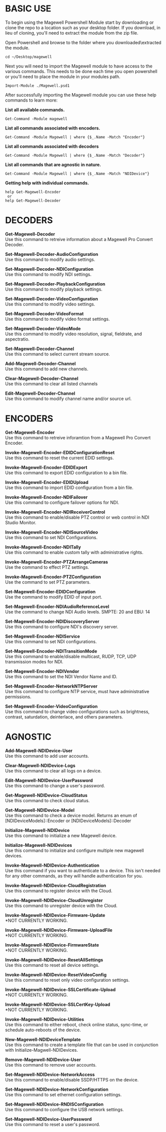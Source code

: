 # BASIC USE  
To begin using the Magewell Powershell Module start by downloading or clone the repo to a location such as your desktop folder.  If you download, in lieu of cloning, you'll need to extract the module from the zip file.  

Open Powershell and browse to the folder where you downloaded\extracted the module.  

```
cd ~/Desktop/magewell  
```

Next you will need to import the Magewell module to have access to the various commands.  This needs to be done each time you open powershell or you'll need to place the module in your modules path.  
```
Import-Module ./Magewell.psd1  
```

After successfully importing the Magewell module you can use these help commands to learn more:

<b> List all available commands. </b>  
```
Get-Command -Module magewell  
```

<b> List all commands associated with encoders. </b>  
```
Get-Command -Module Magewell | where {$_.Name -Match "Encoder"}
```

<b>  List all commands associated with decoders </b>  
```
Get-Command -Module Magewell | where {$_.Name -Match "Decoder"}
```

<b> List all commands that are agnostic in nature. </b>  
```
Get-Command -Module Magewell | where {$_.Name -Match "NDIDevice"}
```

<b> Getting help with individual commands. </b>  
```
help Get-Magewell-Encoder  
 or
help Get-Magewell-Decoder  
```

# DECODERS
<b> Get-Magewell-Decoder</b>  
Use this command to retreive information about a Magewell Pro Convert Decoder.  

<b>Set-Magewell-Decoder-AudioConfiguration</b>  
Use this command to modify audio settings.

<b>Set-Magewell-Decoder-NDIConfiguration</b>  
Use this command to modify NDI settings.

<b>Set-Magewell-Decoder-PlaybackConfiguration</b>  
Use this command to modify playback settings.

<b>Set-Magewell-Decoder-VideoConfiguration</b>  
Use this command to modify video settings.

<b>Set-Magewell-Decoder-VideoFormat</b>  
Use this command to modify video format settings.

<b>Set-Magewell-Decoder-VideoMode</b>  
Use this command to modify video resolution, signal, fieldrate, and aspectratio.

<b>Set-Magewell-Decoder-Channel</b>  
Use this command to select current stream source.

<b>Add-Magewell-Decoder-Channel</b>  
Use this command to add new channels.

<b>Clear-Magewell-Decoder-Channel</b>  
Use this command to clear all listed channels

<b>Edit-Magewell-Decoder-Channel</b>  
Use this command  to modify channel name and/or source url.

# ENCODERS
<b>Get-Magewell-Encoder</b>  
Use this command to retreive inforamtion from a Magewell Pro Convert Encoder.

<b>Invoke-Magewell-Encoder-EDIDConfigurationReset</b>  
Use this command to reset the current EDID settings.

<b>Invoke-Magewell-Encoder-EDIDExport</b>  
Use this command to export EDID configuration to a bin file.

<b>Invoke-Magewell-Encoder-EDIDUpload</b>  
Use this command to import EDID configuration from a bin file.

<b>Invoke-Magewell-Encoder-NDIFailover</b>  
Use this command to configure failover options for NDI.

<b>Invoke-Magewell-Encoder-NDIReceiverControl</b>  
Use this command to enable/disable PTZ control or web control in NDI Studio Monitor.

<b>Invoke-Magewell-Encoder-NDISourceVideo</b>  
Use this command to set NDI Configurations.

<b>Invoke-Magewell-Encoder-NDITally</b>  
Use this command to enable custom tally with administrative rights.

<b>Invoke-Magewell-Encoder-PTZArrangeCameras</b>  
Use the command to effect PTZ settings.

<b>Invoke-Magewell-Encoder-PTZConfiguration</b>  
Use the command to set PTZ parameters.

<b>Set-Magewell-Encoder-EDIDConfiguration</b>  
Use the command to modify EDID of input port.

<b>Set-Magewell-Encoder-NDIAudioReferenceLevel</b>  
Use the command to change NDI Audio levels.  SMPTE: 20 and EBU: 14

<b>Set-Magewell-Encoder-NDIDiscoveryServer</b>  
Use this command to configure NDI's discovery server.

<b>Set-Magewell-Encoder-NDIService</b>  
Use this command to set NDI configurations.

<b>Set-Magewell-Encoder-NDITransitionMode</b>  
Use this command to enable/disable multicast, RUDP, TCP, UDP transmission modes for NDI.

<b>Set-Magewell-Encoder-NDIVendor</b>  
Use this command to set the NDI Vendor Name and ID.

<b>Set-Magewell-Encoder-NetworkNTPServer</b>  
Use this command to configure NTP service, must have administrative permissions.

<b>Set-Magewell-Encoder-VideoConfiguration</b>  
Use this command to change video configurations such as brightness, contrast, saturdation, deinterlace, and others parameters.


# AGNOSTIC
<b>Add-Magewell-NDIDevice-User</b>  
Use this command to add user accounts.

<b>Clear-Magewell-NDIDevice-Logs</b>  
Use this command to clear all logs on a device.

<b>Edit-Magewell-NDIDevice-UserPassword</b>  
Use this command to change a user's password.

<b>Get-Magewell-NDIDevice-CloudStatus</b>  
Use this command to check cloud status.

<b>Get-Magewell-NDIDevice-Model</b>  
Use this command to check a device model. Returns an enum of [NDIDeviceModels]::Encoder or [NDIDeviceModels]::Decoder

<b>Initialize-Magewell-NDIDevice</b>  
Use this command to initialize a new Magewell device.

<b>Initialize-Magewell-NDIDevices</b>  
Use this command to initialize and configure multiple new magewell devices. 

<b>Invoke-Magewell-NDIDevice-Authentication</b>  
Use this command if you want to authenticate to a device.  This isn't needed for any other commands, as they will handle authentication for you.

<b>Invoke-Magewell-NDIDevice-CloudRegistration</b>  
Use this command to register device with the Cloud.

<b>Invoke-Magewell-NDIDevice-CloudUnregister</b>  
Use this command to unregister device with the Cloud.

<b>Invoke-Magewell-NDIDevice-Firmware-Update</b>  
*NOT CURRENTLY WORKING.

<b>Invoke-Magewell-NDIDevice-Firmware-UploadFile</b>  
*NOT CURRENTLY WORKING.

<b>Invoke-Magewell-NDIDevice-FirmwareState</b>  
*NOT CURRENTLY WORKING.

<b>Invoke-Magewell-NDIDevice-ResetAllSettings</b>  
Use this command to reset all device settings.

<b>Invoke-Magewell-NDIDevice-ResetVideoConfig</b>  
Use this command to reset only video configuration settings.

<b>Invoke-Magewell-NDIDevice-SSLCertificate-Upload</b>  
*NOT CURRENTLY WORKING.

<b>Invoke-Magewell-NDIDevice-SSLCertKey-Upload</b>  
*NOT CURRENTLY WORKING.

<b>Invoke-Magewell-NDIDevice-Utilities</b>  
Use this command to either reboot, check online status, sync-time, or schedule auto-reboots of the device.

<b>New-Magewell-NDIDeviceTemplate</b>  
Use this command to create a template file that can be used in conjunction with Initialize-Magwell-NDIDevices.

<b>Remove-Magewell-NDIDevice-User</b>  
Use this command to remove user accounts.

<b>Set-Magewell-NDIDevice-NetworkAccess</b>  
Use this command to enable/disable SSDP/HTTPS on the device.

<b>Set-Magewell-NDIDevice-NetworkConfiguration</b>  
Use this command to set ethernet configuration settings.

<b>Set-Magewell-NDIDevice-RNDISConfiguration</b>  
Use this command to configure the USB network settings.

<b>Set-Magewell-NDIDevice-UserPassword</b>  
Use this command to reset a user's password.
